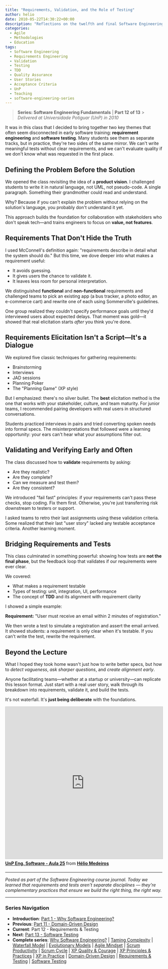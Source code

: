 ```yaml
---
title: "Requirements, Validation, and the Role of Testing"
author: helio
date: 2010-05-22T14:30:22+00:00
description: "Reflections on the twelfth and final Software Engineering lecture, exploring requirements engineering, validation practices, and the critical connection between clear requirements and effective testing."
categories:
  - Agile
  - Methodologies
  - Education
tags:
  - Software Engineering
  - Requirements Engineering
  - Validation
  - Testing
  - TDD
  - Quality Assurance
  - User Stories
  - Acceptance Criteria
  - UnP
  - Teaching
  - software-engineering-series
---
```


> **Series: Software Engineering Fundamentals** | **Part 12 of 13** > _Delivered at Universidade Potiguar (UnP) in 2010_

It was in this class that I decided to bring together two key themes that often seem disconnected in early software training: **requirement engineering** and **software testing**. Many students see them as separate tracks, but in practice, they're two sides of the same mirror. We can't write meaningful tests without clear requirements, and we can't evaluate quality if we don't know what was requested in the first place.

## Defining the Problem Before the Solution

We opened the class revisiting the idea of a **product vision**. I challenged students to write it in natural language, not UML, not pseudo-code. A single paragraph. Something their grandmother could read and understand.

Why? Because if you can't explain the problem without relying on the solution's language, you probably don't understand it yet.

This approach builds the foundation for collaboration with stakeholders who don't speak tech—and trains engineers to focus on **value, not features**.

## Requirements That Don't Hide the Truth

I used McConnell's definition again: "requirements describe in detail what the system should do." But this time, we dove deeper into what makes a requirement useful:

- It avoids guessing.
- It gives users the chance to validate it.
- It leaves less room for personal interpretation.

We distinguished **functional** and **non-functional** requirements and challenged teams to pick an existing app (a bus tracker, a photo editor, an e-commerce cart) and rewrite one of each using Sommerville's guidelines.

One group realized they couldn't specify performance goals until they'd interviewed users about expected delays. That moment was gold—it showed that real elicitation starts _after_ you think you're done.

## Requirements Elicitation Isn't a Script—It's a Dialogue

We explored five classic techniques for gathering requirements:

- Brainstorming
- Interviews
- JAD sessions
- Planning Poker
- The "Planning Game" (XP style)

But I emphasized: there's no silver bullet. The **best** elicitation method is the one that works with your stakeholder, culture, and team maturity. For junior teams, I recommended pairing developers with real users in structured conversations.

Students practiced interviews in pairs and tried converting spoken needs into formal specs. The misinterpretations that followed were a learning opportunity: your ears can't hear what your assumptions filter out.

## Validating and Verifying Early and Often

The class discussed how to **validate** requirements by asking:

- Are they realistic?
- Are they complete?
- Can we measure and test them?
- Are they consistent?

We introduced "fail fast" principles: if your requirements can't pass these checks, stop coding. Fix them first. Otherwise, you're just transferring risk downstream to testers or support.

I asked teams to retro their last assignments using these validation criteria. Some realized that their last "user story" lacked any testable acceptance criteria. Another learning moment.

## Bridging Requirements and Tests

This class culminated in something powerful: showing how tests are **not the final phase**, but the feedback loop that validates if our requirements were ever clear.

We covered:

- What makes a requirement testable
- Types of testing: unit, integration, UI, performance
- The concept of **TDD** and its alignment with requirement clarity

I showed a simple example:

**Requirement:** "User must receive an email within 2 minutes of registration."

We then wrote a test to simulate a registration and assert the email arrived. It showed students: a requirement is only clear when it's testable. If you can't write the test, rewrite the requirement.

## Beyond the Lecture

What I hoped they took home wasn't just how to write better specs, but how to _detect vagueness_, _ask sharper questions_, and _create alignment early_.

Anyone facilitating teams—whether at a startup or university—can replicate this lesson format. Just start with a real user story, walk through its breakdown into requirements, validate it, and build the tests.

It's not waterfall. It's **just being deliberate** with the foundations.

<div style="margin-bottom: 20px;">
<iframe src="https://www.slideshare.net/slideshow/embed_code/key/2cRKFh4w7E7J6J?startSlide=1" width="597" height="486" frameborder="0" marginwidth="0" marginheight="0" scrolling="no" style="border:1px solid #CCC; border-width:1px; margin-bottom:5px;max-width: 100%;" allowfullscreen></iframe> <div style="margin-bottom:5px"><strong> <a href="https://pt.slideshare.net/slideshow/unp-eng-software-aula-25/4328153" title="UnP Eng. Software - Aula 25" target="_blank">UnP Eng. Software - Aula 25</a> </strong> from <strong> <a href="https://www.slideshare.net/heliomedeiros" target="_blank">Hélio Medeiros</a> </strong></div></div>

---

_Posted as part of the Software Engineering course journal. Today we learned that requirements and tests aren't separate disciplines — they're complementary practices that ensure we build the right thing, the right way._

---

### **Series Navigation**

- **Introduction**: [Part 1 - Why Software Engineering?](../2010-02-24-software-engineering-purpose/)
- **Previous**: [Part 11 - Domain-Driven Design](../2010-05-15-domain-driven-design/)
- **Current**: Part 12 - Requirements & Testing
- **Next**: [Part 13 - Software Testing](../2010-05-29-software-testing/)
- **Complete series**: [Why Software Engineering?](../2010-02-24-software-engineering-purpose/) | [Taming Complexity](../2010-03-02-complexity-process/) | [Waterfall Model](../2010-03-10-waterfall-model/) | [Evolutionary Models](../2010-03-18-evolutionary-models/) | [Agile Mindset](../2010-03-26-agile-mindset/) | [Scrum Productivity](../2010-04-03-scrum-productivity/) | [Scrum Cycle](../2010-04-11-scrum-cycle/) | [XP Quality & Courage](../2010-04-19-xp-quality-courage/) | [XP Principles & Practices](../2010-05-01-xp-principles-practices/) | [XP in Practice](../2010-05-08-applying-xp-strategies/) | [Domain-Driven Design](../2010-05-15-domain-driven-design/) | [Requirements & Testing](../2010-05-22-requirements-validation-tests/) | [Software Testing](../2010-05-29-software-testing/)
